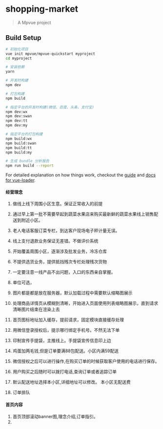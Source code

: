 # shopping-market

> A Mpvue project

## Build Setup

``` bash
# 初始化项目
vue init mpvue/mpvue-quickstart myproject
cd myproject

# 安装依赖
yarn

# 开发时构建
npm dev

# 打包构建
npm build

# 指定平台的开发时构建(微信、百度、头条、支付宝)
npm dev:wx
npm dev:swan
npm dev:tt
npm dev:my

# 指定平台的打包构建
npm build:wx
npm build:swan
npm build:tt
npm build:my

# 生成 bundle 分析报告
npm run build --report
```

For detailed explanation on how things work, checkout the [guide](http://vuejs-templates.github.io/webpack/) and [docs for vue-loader](http://vuejs.github.io/vue-loader).
#### 经营理念
1. 做线上线下周围小区生意。保证正常收入的前提
2. 通过早上第一批不需要早起到蔬菜水果店来购买最新鲜的蔬菜水果线上销售配送到附近小区。
3. 老人电话客服订菜专栏，到达客户现场电子秤计量无误。
4. 线上支付退款业务保证无差错。不做评价系统
5. 开始覆盖周围小区，逐渐涉及批发业务，冷冻仓库
6. 不提供选货业务，提供抵挡残次专栏处理残次货物
7. 一定要注意一线产品不出问题，入口的东西亲自掌握。
8. 单位可选，
9. 图片都是都是放在服务器，默认加载过程中需要默认缩略图展示
10. 处理商品详情页从模糊到清晰，开始进入页面使用列表缩略图展示，直到请求清晰图片结束在渲染上去
10. 首页图标地址加入缓存，提前请求，固定模块直接缓存处理
11. 用微信登录授权后，提示哪行绑定手机号。不然无法下单
12. 印制宣传手提袋，主推线上。手提袋宣传信息印上边
13. 鸡蛋加两毛钱,但是订单要满88包配送。小区内满59配送
































14. 微信授权之后可以进行操作,在购买订单的时候获取客户使用的电话进行保存。
15. 用户购买之后随时可以拨打电话,查询订单或者追踪订单
16. 默认配送地址选择本小区,详细地址可以修改。 本小区无配送费
17. 订单排队
#### 首页内容
1. 首页顶部滚动banner图,理念介绍,订单指引。
2. 
